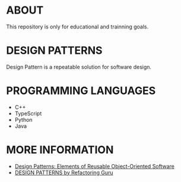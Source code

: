 # ABOUT

This repository is only for educational and trainning goals.

# DESIGN PATTERNS

Design Pattern is a repeatable solution for software design.

# PROGRAMMING LANGUAGES

- C++
- TypeScript
- Python
- Java

# MORE INFORMATION

- [Design Patterns: Elements of Reusable Object-Oriented Software](https://www.amazon.com/Design-Patterns-Object-Oriented-Addison-Wesley-Professional-ebook/dp/B000SEIBB8)
- [DESIGN
PATTERNS by Refactoring Guru](https://refactoring.guru/design-patterns/)
